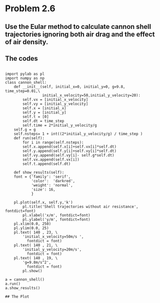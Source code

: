 # Problem 2.6  
##  Use the Eular method to calculate cannon shell trajectories ignoring both air drag and the effect of air density.  
 

## The codes  
<pre><code>  
import pylab as pl
import numpy as np
class cannon_shell:
    def __init__(self, initial_x=0, initial_y=0, g=9.8, time_step=0.01,\
                 initial_x_velocity=50,initial_y_velocity=20):
        self.vx = [initial_x_velocity]
        self.vy = [initial_y_velocity]
        self.x = [initial_x]
        self.y = [initial_y]
        self.t = [0]
        self.dt = time_step
        self.time = 2*initial_y_velocity/g 
	self.g = g
	self.nsteps= 1 + int((2*initial_y_velocity/g) / time_step )
    def run(self):
        for i in range(self.nsteps):
		self.x.append(self.x[i]+self.vx[i]*self.dt)
		self.y.append(self.y[i]+self.vy[i]*self.dt)
		self.vy.append(self.vy[i]- self.g*self.dt)
		self.vx.append(self.vx[i])
		self.t.append(self.dt)
 
    def show_results(self):
	font = {'family': 'serif',
        	'color':  'darkred',
        	'weight': 'normal',
        	'size': 16,
        	}

	pl.plot(self.x, self.y,'k')
        pl.title('Shell trajectories without air resistance', fontdict=font)
        pl.xlabel('x/m', fontdict=font)
        pl.ylabel('y/m', fontdict=font)
	pl.xlim(0.0, 250)
	pl.ylim(0.0, 25)
	pl.text( 140 , 23, \
		'initial_x_velocity=50m/s ',
		  fontdict = font)
	pl.text( 140 , 21, \
		'initial_y_velocity=20m/s',
		  fontdict = font)
	pl.text( 140 , 19, \
		'g=9.8m/s^2',
		  fontdict = font)
        pl.show()

a = cannon_shell()
a.run()
a.show_results()    

## The Plot

